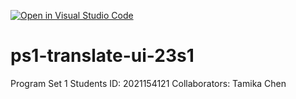 [![Open in Visual Studio Code](https://classroom.github.com/assets/open-in-vscode-718a45dd9cf7e7f842a935f5ebbe5719a5e09af4491e668f4dbf3b35d5cca122.svg)](https://classroom.github.com/online_ide?assignment_repo_id=12833006&assignment_repo_type=AssignmentRepo)
# ps1-translate-ui-23s1
Program Set 1
Students ID: 2021154121
Collaborators: Tamika Chen
